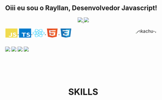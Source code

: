 ## Oiii eu sou o Rayllan, Desenvolvedor Javascript!
<div align="center">
  <a href="https://github.com/RayllanSouza">
  <img height="150em" src="https://github-readme-stats.vercel.app/api?username=RayllanSouza&show_icons=true&theme=gruvbox&include_all_commits=true&count_private=true"/>
  <img height="150em" src="https://github-readme-stats.vercel.app/api/top-langs/?username=RayllanSouza&layout=compact&langs_count=7&theme=gruvbox"/>
</div>

<div style="display: inline_block"><br>
  <img align="center" alt="Javascript" height="30" width="40" src="https://raw.githubusercontent.com/devicons/devicon/master/icons/javascript/javascript-plain.svg">
  <img align="center" alt="Typescript" height="30" width="40" src="https://raw.githubusercontent.com/devicons/devicon/master/icons/typescript/typescript-plain.svg">
  <img align="center" alt="ReactJS" height="30" width="40" src="https://raw.githubusercontent.com/devicons/devicon/master/icons/react/react-original.svg">
  <img align="center" alt="HTML5" height="30" width="40" src="https://raw.githubusercontent.com/devicons/devicon/master/icons/html5/html5-original.svg">
  <img align="center" alt="CSS3" height="30" width="40" src="https://raw.githubusercontent.com/devicons/devicon/master/icons/css3/css3-original.svg">
  <img align="right" alt="Pikachu-Pic" height="150" style="border-radius:50px;" src="https://i.imgur.com/sVtkdIa.png">
</div>
  
  ##
 
<div> 
  <a href="https://www.instagram.com/rayllansouza12/" target="_blank"><img src="https://img.shields.io/badge/-Instagram-%232b2b2b?style=for-the-badge&logo=instagram&logoColor=white" target="_blank"></a>
 <a href="https://discord.gg/uPrphNaTAA" target="_blank"><img src="https://img.shields.io/badge/Discord-7289DA?style=for-the-badge&logo=discord&logoColor=white" target="_blank"></a> 
  <a href = "mailto:rayllan51@gmail.com"><img src="https://img.shields.io/badge/-Gmail-%23333?style=for-the-badge&logo=gmail&logoColor=white" target="_blank"></a>
  <a href="https://www.linkedin.com/" target="_blank"><img src="https://img.shields.io/badge/-LinkedIn-%230077B5?style=for-the-badge&logo=linkedin&logoColor=white" target="_blank"></a> 
</div>
 
  <div style="display: flex; justify-content:center; width: 100%;">
    <h1>SKILLS</h1>
  </div>
